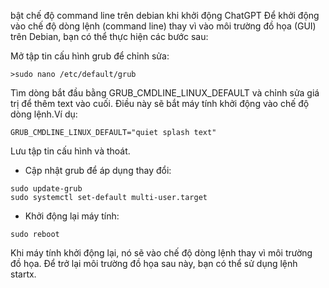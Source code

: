 bật chế độ command line trên debian khi khởi động
ChatGPT
Để khởi động vào chế độ dòng lệnh (command line) thay vì vào môi trường đồ họa (GUI) trên Debian, bạn có thể thực hiện các bước sau:

Mở tập tin cấu hình grub để chỉnh sửa:

~~~~
>sudo nano /etc/default/grub
~~~~
Tìm dòng bắt đầu bằng GRUB_CMDLINE_LINUX_DEFAULT và chỉnh sửa giá trị để thêm text vào cuối. Điều này sẽ bắt máy tính khởi động vào chế độ dòng lệnh.Ví dụ:

~~~~
GRUB_CMDLINE_LINUX_DEFAULT="quiet splash text"
~~~~
Lưu tập tin cấu hình và thoát.

- Cập nhật grub để áp dụng thay đổi:
~~~~
sudo update-grub
sudo systemctl set-default multi-user.target
~~~~
- Khởi động lại máy tính:
~~~~
sudo reboot
~~~~

Khi máy tính khởi động lại, nó sẽ vào chế độ dòng lệnh thay vì môi trường đồ họa. Để trở lại môi trường đồ họa sau này, bạn có thể sử dụng lệnh startx.